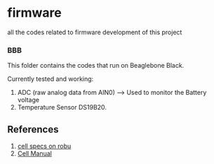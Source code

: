 # firmware
all the codes related to firmware development of this project

### BBB
This folder contains the codes that run on Beaglebone Black.

Currently tested and working:
1. ADC (raw analog data from AIN0) --> Used to monitor the Battery voltage
2. Temperature Sensor DS19B20.

## References
1. [cell specs on robu](https://robu.in/product/lg-inr18650-b4-2600mah-lithium-ion-battery/)
2. [Cell Manual](https://robu.in/wp-content/uploads/2019/04/LG-ICR-18650-22F-Lithium-Ion-Battery-ROBU.IN_.pdf)
